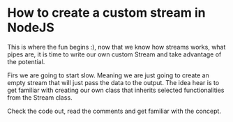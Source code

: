 # How to create a custom stream in NodeJS

This is where the fun begins :), now that we know how streams works, what pipes are, it is time to write our own custom Stream and take advantage of the potential.

Firs we are going to start slow. Meaning we are just going to create an empty stream that will just pass the data to the output. The idea hear is to get familiar with creating our own class that inherits selected functionalities from the Stream class.

Check the code out, read the comments and get familiar with the concept.